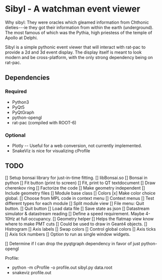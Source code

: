 Sibyl - A watchman event viewer
===============================
Why sibyl: They were oracles which gleamed information from Chthonic
dieties---ie they got their information from within the earth (underground).
The most famous of which was the Pythia, high priestess of the temple of Apollo
at Delphi.

Sibyl is a simple pythonic event viewer that will interact with rat-pac to
provide a 2d and 3d event display. The display itself is meant to look modern
and be cross-platform, with the only strong dependency being on rat-pac.

Dependencies
------------
### Required
- Python3
- PyQt5
- PyQtGraph
- python-opengl
- rat-pac (compiled with ROOT-6)
### Optional
- Plotly -- Useful for a web conversion, not currently implemented.
- SnakeViz is nice for visualizing cProfile

TODO
----
[] Setup bonsai library for just-in-time fitting.
  [] libBonsai.so
  [] Bonsai in python
  [] Fit button (print to screen)
  [] Fit, print to QT textdocument
  [] Draw cherenkov ring
[] Factorize the code
  [] Make geometry independent
  [] Include geometry files
  [] Module base class
[] Colors
  [x] Make color choice global.
  [] Choose from MPL code in context menu
[] Context menus
  [] Test different types for each module
[] Split module view
[] File menu: Quit button.
  [] Quit button
  [] Load data file
[] Save state as json
[] Datastream simulator & datastream reading
  [] Define a speed requirement. Maybe 4-10Hz at full occupancy.
[] Geometry helper
  [] Helps the flatmap view know where to make PMT cuts
  [] Could be used to draw in Geant4 objects.
[] Histrogram
  [] Axis labels
  [] Swap colors
  [] Control global colors
  [] Axis ticks
  [] Axis tick numbers
[] Option to run as single window widgets.

[] Determine if I can drop the pyqtgraph dependency in favor of
just python-opengl


Profile:
- python -m cProfile -o profile.out sibyl.py data.root
- snakeviz profile.out
